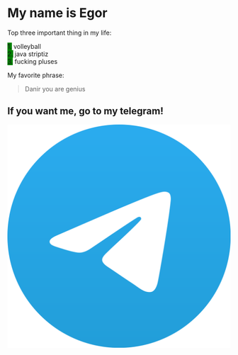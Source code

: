 My name is Egor    
=================
Top three important thing in my life:

<span style="height: 10px; width: 100px; background-color: green">1.</span> volleyball  
<span style="height: 20px; width: 20px; background-color: green">2.</span> java striptiz   
<span style="height: 20px; width: 20px; background-color: green">3.</span> fucking pluses

My favorite phrase:
> Danir you are genius  
## If you want me, go to my telegram!  

<a><img src="assets\Telegram.svg.webp"/></a>
